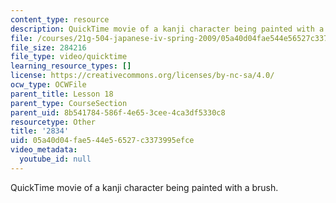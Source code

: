 ```yaml
---
content_type: resource
description: QuickTime movie of a kanji character being painted with a brush.
file: /courses/21g-504-japanese-iv-spring-2009/05a40d04fae544e56527c3373995efce_2834.mov
file_size: 284216
file_type: video/quicktime
learning_resource_types: []
license: https://creativecommons.org/licenses/by-nc-sa/4.0/
ocw_type: OCWFile
parent_title: Lesson 18
parent_type: CourseSection
parent_uid: 8b541784-586f-4e65-3cee-4ca3df5330c8
resourcetype: Other
title: '2834'
uid: 05a40d04-fae5-44e5-6527-c3373995efce
video_metadata:
  youtube_id: null
---
```

QuickTime movie of a kanji character being painted with a brush.